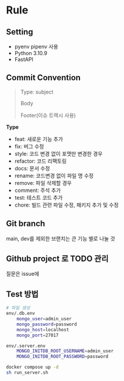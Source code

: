 # Rule

## Setting
- pyenv pipenv 사용
- Python 3.10.9
- FastAPI

## Commit Convention

> Type: subject
>
> Body
>
> Footer(이슈 트랙시 사용)

**Type**
- feat: 새로운 기능 추가
- fix: 버그 수정
- style: 코드 변경 없이 포맷만 변경한 경우
- refactor: 코드 리팩토링
- docs: 문서 수정
- rename: 코드변경 없이 파일 명 수정
- remove: 파일 삭제할 경우
- comment: 주석 추가
- test: 테스트 코드 추가
- chore: 빌드 관련 파일 수정, 패키지 추가 및 수정

## Git branch
main, dev를 제외한 브랜치는 큰 기능 별로 나눌 것

## Github project 로 TODO 관리
질문은 issue에

## Test 방법

```sh
# 파일 생성
env/.db.env
    mongo_user=admin_user
    mongo_password=password
    mongo_host=localhost
    mongo_port=27017

env/.server.env
    MONGO_INITDB_ROOT_USERNAME=admin_user
    MONGO_INITDB_ROOT_PASSWORD=password

docker compose up -d
sh run_server.sh

```
